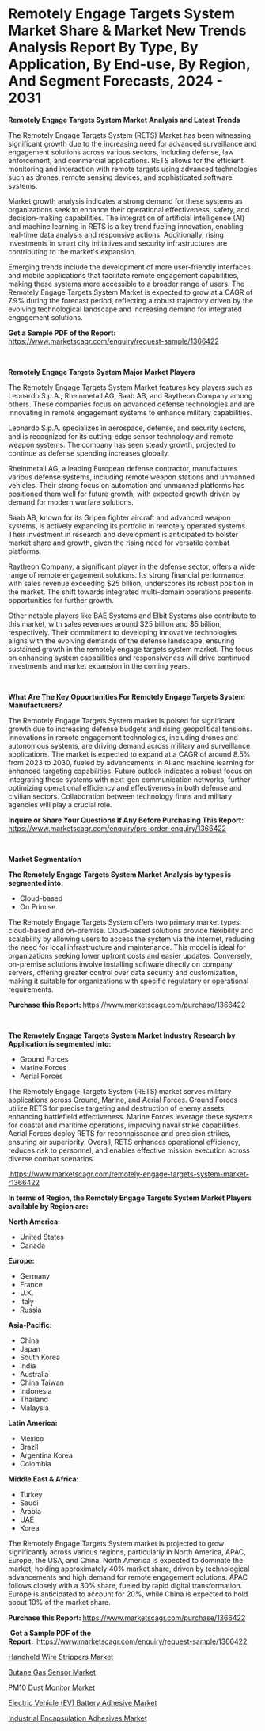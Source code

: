 <p><h1>Remotely Engage Targets System Market Share & Market New Trends Analysis Report By Type, By Application, By End-use, By Region, And Segment Forecasts, 2024 - 2031</h1></p><p><strong>Remotely Engage Targets System Market Analysis and Latest Trends</strong></p>
<p><p>The Remotely Engage Targets System (RETS) Market has been witnessing significant growth due to the increasing need for advanced surveillance and engagement solutions across various sectors, including defense, law enforcement, and commercial applications. RETS allows for the efficient monitoring and interaction with remote targets using advanced technologies such as drones, remote sensing devices, and sophisticated software systems.</p><p>Market growth analysis indicates a strong demand for these systems as organizations seek to enhance their operational effectiveness, safety, and decision-making capabilities. The integration of artificial intelligence (AI) and machine learning in RETS is a key trend fueling innovation, enabling real-time data analysis and responsive actions. Additionally, rising investments in smart city initiatives and security infrastructures are contributing to the market's expansion.</p><p>Emerging trends include the development of more user-friendly interfaces and mobile applications that facilitate remote engagement capabilities, making these systems more accessible to a broader range of users. The Remotely Engage Targets System Market is expected to grow at a CAGR of 7.9% during the forecast period, reflecting a robust trajectory driven by the evolving technological landscape and increasing demand for integrated engagement solutions.</p></p>
<p><strong>Get a Sample PDF of the Report:&nbsp;</strong> <a href="https://www.marketscagr.com/enquiry/request-sample/1366422">https://www.marketscagr.com/enquiry/request-sample/1366422</a></p>
<p>&nbsp;</p>
<p><strong>Remotely Engage Targets System Major Market Players</strong></p>
<p><p>The Remotely Engage Targets System Market features key players such as Leonardo S.p.A., Rheinmetall AG, Saab AB, and Raytheon Company among others. These companies focus on advanced defense technologies and are innovating in remote engagement systems to enhance military capabilities.</p><p>Leonardo S.p.A. specializes in aerospace, defense, and security sectors, and is recognized for its cutting-edge sensor technology and remote weapon systems. The company has seen steady growth, projected to continue as defense spending increases globally. </p><p>Rheinmetall AG, a leading European defense contractor, manufactures various defense systems, including remote weapon stations and unmanned vehicles. Their strong focus on automation and unmanned platforms has positioned them well for future growth, with expected growth driven by demand for modern warfare solutions.</p><p>Saab AB, known for its Gripen fighter aircraft and advanced weapon systems, is actively expanding its portfolio in remotely operated systems. Their investment in research and development is anticipated to bolster market share and growth, given the rising need for versatile combat platforms.</p><p>Raytheon Company, a significant player in the defense sector, offers a wide range of remote engagement solutions. Its strong financial performance, with sales revenue exceeding $25 billion, underscores its robust position in the market. The shift towards integrated multi-domain operations presents opportunities for further growth.</p><p>Other notable players like BAE Systems and Elbit Systems also contribute to this market, with sales revenues around $25 billion and $5 billion, respectively. Their commitment to developing innovative technologies aligns with the evolving demands of the defense landscape, ensuring sustained growth in the remotely engage targets system market. The focus on enhancing system capabilities and responsiveness will drive continued investments and market expansion in the coming years.</p></p>
<p>&nbsp;</p>
<p><strong>What Are The Key Opportunities For Remotely Engage Targets System Manufacturers?</strong></p>
<p><p>The Remotely Engage Targets System market is poised for significant growth due to increasing defense budgets and rising geopolitical tensions. Innovations in remote engagement technologies, including drones and autonomous systems, are driving demand across military and surveillance applications. The market is expected to expand at a CAGR of around 8.5% from 2023 to 2030, fueled by advancements in AI and machine learning for enhanced targeting capabilities. Future outlook indicates a robust focus on integrating these systems with next-gen communication networks, further optimizing operational efficiency and effectiveness in both defense and civilian sectors. Collaboration between technology firms and military agencies will play a crucial role.</p></p>
<p><strong>Inquire or Share Your Questions If Any Before Purchasing This Report:</strong> <a href="https://www.marketscagr.com/enquiry/pre-order-enquiry/1366422">https://www.marketscagr.com/enquiry/pre-order-enquiry/1366422</a></p>
<p>&nbsp;</p>
<p><strong>Market Segmentation</strong></p>
<p><strong>The Remotely Engage Targets System Market Analysis by types is segmented into:</strong></p>
<p><ul><li>Cloud-based</li><li>On Primise</li></ul></p>
<p><p>The Remotely Engage Targets System offers two primary market types: cloud-based and on-premise. Cloud-based solutions provide flexibility and scalability by allowing users to access the system via the internet, reducing the need for local infrastructure and maintenance. This model is ideal for organizations seeking lower upfront costs and easier updates. Conversely, on-premise solutions involve installing software directly on company servers, offering greater control over data security and customization, making it suitable for organizations with specific regulatory or operational requirements.</p></p>
<p><strong>Purchase this Report:&nbsp;</strong><a href="https://www.marketscagr.com/purchase/1366422">https://www.marketscagr.com/purchase/1366422</a></p>
<p>&nbsp;</p>
<p><strong>The Remotely Engage Targets System Market Industry Research by Application is segmented into:</strong></p>
<p><ul><li>Ground Forces</li><li>Marine Forces</li><li>Aerial Forces</li></ul></p>
<p><p>The Remotely Engage Targets System (RETS) market serves military applications across Ground, Marine, and Aerial Forces. Ground Forces utilize RETS for precise targeting and destruction of enemy assets, enhancing battlefield effectiveness. Marine Forces leverage these systems for coastal and maritime operations, improving naval strike capabilities. Aerial Forces deploy RETS for reconnaissance and precision strikes, ensuring air superiority. Overall, RETS enhances operational efficiency, reduces risk to personnel, and enables effective mission execution across diverse combat scenarios.</p></p>
<p><a href="https://www.marketscagr.com/remotely-engage-targets-system-market-r1366422">&nbsp;https://www.marketscagr.com/remotely-engage-targets-system-market-r1366422</a></p>
<p><strong>In terms of Region, the Remotely Engage Targets System Market Players available by Region are:</strong></p>
<p>
    <p> <strong> North America: </strong>
        <ul>
            <li>United States</li>
            <li>Canada</li>
        </ul>
        </p> 
    <p> <strong> Europe: </strong>
        <ul>
            <li>Germany</li>
            <li>France</li>
            <li>U.K.</li>
            <li>Italy</li>
            <li>Russia</li>
        </ul>
        </p> 
    <p> <strong> Asia-Pacific: </strong>
        <ul>
            <li>China</li>
            <li>Japan</li>
            <li>South Korea</li>
            <li>India</li>
            <li>Australia</li>
            <li>China Taiwan</li>
            <li>Indonesia</li>
            <li>Thailand</li>
            <li>Malaysia</li>
        </ul>
        </p> 
    <p> <strong> Latin America: </strong>
        <ul>
            <li>Mexico</li>
            <li>Brazil</li>
            <li>Argentina Korea</li>
            <li>Colombia</li>
        </ul>
        </p> 
    <p> <strong> Middle East & Africa: </strong>
        <ul>
            <li>Turkey</li>
            <li>Saudi</li>
            <li>Arabia</li>
            <li>UAE</li>
            <li>Korea</li>
        </ul>
    </p>
    </p>
<p><p>The Remotely Engage Targets System market is projected to grow significantly across various regions, particularly in North America, APAC, Europe, the USA, and China. North America is expected to dominate the market, holding approximately 40% market share, driven by technological advancements and high demand for remote engagement solutions. APAC follows closely with a 30% share, fueled by rapid digital transformation. Europe is anticipated to account for 20%, while China is expected to hold about 10% of the market share.</p></p>
<p><strong>Purchase this Report: </strong><a href="https://www.marketscagr.com/purchase/1366422">https://www.marketscagr.com/purchase/1366422</a></p>
<p>&nbsp;<strong>Get a Sample PDF of the Report:&nbsp;&nbsp;</strong><a href="https://www.marketscagr.com/enquiry/request-sample/1366422">https://www.marketscagr.com/enquiry/request-sample/1366422</a></p>
<p><strong></strong></p>
<p><p><a href="https://www.linkedin.com/pulse/handheld-wire-strippers-market-global-regional-analysis-ssjyf?trackingId=xKhqZF01R9KI0zjXoRx0nQ%3D%3D">Handheld Wire Strippers Market</a></p><p><a href="https://www.linkedin.com/pulse/emerging-market-trends-regional-analysis-butane-gas-ktqhe?trackingId=HVG6C1a1QCGv9BybpmOsYw%3D%3D">Butane Gas Sensor Market</a></p><p><a href="https://www.linkedin.com/pulse/pm10-dust-monitor-industry-analysis-report-its-market-rdmmf?trackingId=Sea7Jlr5QNWHrF71g7snVw%3D%3D">PM10 Dust Monitor Market</a></p><p><a href="https://issuu.com/reportprime-2/docs/electric-vehicle-ev-battery-adhesiv_d7ca1e2edd35bc">Electric Vehicle (EV) Battery Adhesive Market</a></p><p><a href="https://issuu.com/reportprime-2/docs/industrial-encapsulation-adhesives-_190c7a0a65928a">Industrial Encapsulation Adhesives Market</a></p></p>